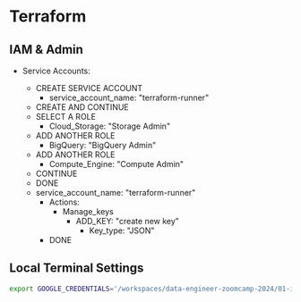 # Terraform

## IAM & Admin

- Service Accounts:
    * CREATE SERVICE ACCOUNT
        - service_account_name: "terraform-runner"
    * CREATE AND CONTINUE
    * SELECT A ROLE
        - Cloud_Storage: "Storage Admin"
    * ADD ANOTHER ROLE
        - BigQuery: "BigQuery Admin"
    * ADD ANOTHER ROLE
        - Compute_Engine: "Compute Admin"
    * CONTINUE
    * DONE
    
    - service_account_name: "terraform-runner"
        * Actions:
            * Manage_keys
                - ADD_KEY: "create new key"
                    - Key_type: "JSON"
        * DONE

## Local Terminal Settings
```bash
export GOOGLE_CREDENTIALS='/workspaces/data-engineer-zoomcamp-2024/01-introduction/terraform/keys/my-creds.json'
```